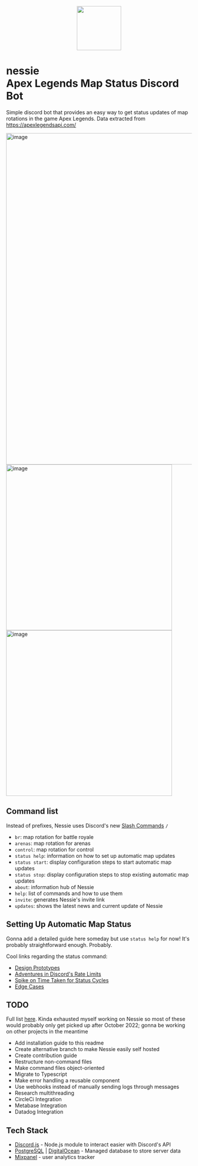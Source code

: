 <div align="center">
  <img src="https://cdn.discordapp.com/attachments/248430185463021569/955497690735738900/Nessie_Logo_v2.png" width=120px/>
</div>

# nessie <br>Apex Legends Map Status Discord Bot

Simple discord bot that provides an easy way to get status updates of map rotations in the game Apex Legends. Data extracted from https://apexlegendsapi.com/

<img width="900" alt="image" src="https://user-images.githubusercontent.com/42207245/163541135-2cd5f86e-8a63-4982-9557-7eceb6164f7c.png">
<div>
  <img width="450" alt="image" src="https://github.com/vexuas/nessie/assets/42207245/5b366cba-2362-4a87-af08-1a2a2fea5b99">
  <img align="top" width="450" alt="image" src="https://github.com/vexuas/nessie/assets/42207245/c1018e89-1a66-4364-967a-b26a29e9355f">
</div>


## Command list

Instead of prefixes, Nessie uses Discord's new [Slash Commands](https://support.discord.com/hc/en-us/articles/1500000368501-Slash-Commands-FAQ) `/`
- `br`: map rotation for battle royale
- `arenas`: map rotation for arenas
- `control`: map rotation for control
- `status help`: information on how to set up automatic map updates 
- `status start`: display configuration steps to start automatic map updates
- `status stop`: display configuration steps to stop existing automatic map updates
- `about`: information hub of Nessie
- `help`: list of commands and how to use them
- `invite`: generates Nessie's invite link
- `updates`: shows the latest news and current update of Nessie

## Setting Up Automatic Map Status
Gonna add a detailed guide here someday but use `status help` for now! It's probably straightforward enough. Probably.

Cool links regarding the status command:
- [Design Prototypes](https://www.figma.com/file/Zw83AgLQpObLpPlSoeEWjq/Automatic-Status-Prototype?node-id=144%3A4675)
- [Adventures in Discord's Rate Limits](https://shizuka.notion.site/Adventures-in-Discord-s-Rate-Limits-4ef7fa20481f4e3b8a388d9cdb1021e7)
- [Spike on Time Taken for Status Cycles](https://shizuka.notion.site/Spike-on-Status-Time-Taken-0c26284152f04a169c546fe7b582a658)
- [Edge Cases](https://shizuka.notion.site/Status-Command-Edge-Cases-c89b37cff26b4626a2c14adb86f88f3c)

## TODO
Full list [here](https://shizuka.notion.site/To-dos-and-Nice-to-Have-s-4946e00c731d44839ad76bb1c72c0328). Kinda exhausted myself working on Nessie so most of these would probably only get picked up after October 2022; gonna be working on other projects in the meantime
- Add installation guide to this readme
- Create alternative branch to make Nessie easily self hosted
- Create contribution guide
- Restructure non-command files
- Make command files object-oriented
- Migrate to Typescript
- Make error handling a reusable component
- Use webhooks instead of manually sending logs through messages
- Research multithreading
- CircleCi Integration
- Metabase Integration
- Datadog Integration

## Tech Stack

- [Discord.js](https://discord.js.org/#/) - Node.js module to interact easier with Discord's API
- [PostgreSQL](https://www.postgresql.org/) | [DigitalOcean](https://www.digitalocean.com/products/managed-databases)  - Managed database to store server data
- [Mixpanel](https://mixpanel.com/) - user analytics tracker
